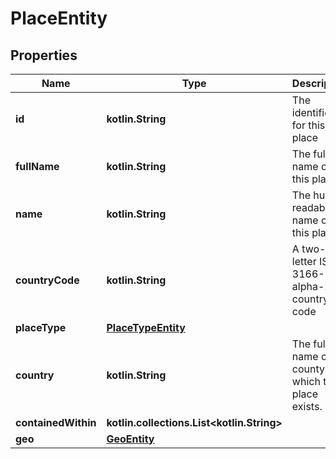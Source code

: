
# PlaceEntity

## Properties
Name | Type | Description | Notes
------------ | ------------- | ------------- | -------------
**id** | **kotlin.String** | The identifier for this place | 
**fullName** | **kotlin.String** | The full name of this place. | 
**name** | **kotlin.String** | The human readable name of this place. |  [optional]
**countryCode** | **kotlin.String** | A two-letter ISO 3166-1 alpha-2 country code |  [optional]
**placeType** | [**PlaceTypeEntity**](PlaceTypeEntity.md) |  |  [optional]
**country** | **kotlin.String** | The full name of the county in which this place exists. |  [optional]
**containedWithin** | **kotlin.collections.List&lt;kotlin.String&gt;** |  |  [optional]
**geo** | [**GeoEntity**](GeoEntity.md) |  |  [optional]



